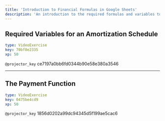 ```yaml
---
title: 'Introduction to Financial Formulas in Google Sheets'
description: 'An introduction to the required formulas and variables to create a loan amortization table.'
---
```


## Required Variables for an Amortization Schedule

```yaml
type: VideoExercise
key: 70bf8e2335
xp: 50
```

`@projector_key`
ce7197a0bb6fd0344b90e58e380a3546

---

## The Payment Function

```yaml
type: VideoExercise
key: 0475be4cd9
xp: 50
```

`@projector_key`
1856d0202a99dc94345d5f199ae5cac6
